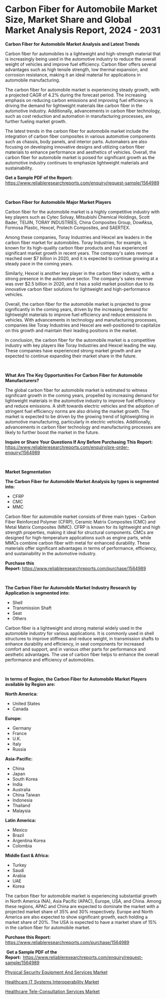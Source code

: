 <p><h1>Carbon Fiber for Automobile Market Size, Market Share and Global Market Analysis Report, 2024 - 2031</h1></p><p><strong>Carbon Fiber for Automobile Market Analysis and Latest Trends</strong></p>
<p><p>Carbon fiber for automobiles is a lightweight and high-strength material that is increasingly being used in the automotive industry to reduce the overall weight of vehicles and improve fuel efficiency. Carbon fiber offers several advantages such as high tensile strength, low thermal expansion, and corrosion resistance, making it an ideal material for applications in automobile manufacturing.</p><p>The carbon fiber for automobile market is experiencing steady growth, with a projected CAGR of 4.2% during the forecast period. The increasing emphasis on reducing carbon emissions and improving fuel efficiency is driving the demand for lightweight materials like carbon fiber in the automotive industry. Additionally, advancements in carbon fiber technology, such as cost reduction and automation in manufacturing processes, are further fueling market growth.</p><p>The latest trends in the carbon fiber for automobile market include the integration of carbon fiber composites in various automotive components such as chassis, body panels, and interior parts. Automakers are also focusing on developing innovative designs and utilizing carbon fiber materials to enhance performance and aesthetics of vehicles. Overall, the carbon fiber for automobile market is poised for significant growth as the automotive industry continues to emphasize lightweight materials and sustainability.</p></p>
<p><strong>Get a Sample PDF of the Report:&nbsp;</strong> <a href="https://www.reliableresearchreports.com/enquiry/request-sample/1564989">https://www.reliableresearchreports.com/enquiry/request-sample/1564989</a></p>
<p>&nbsp;</p>
<p><strong>Carbon Fiber for Automobile Major Market Players</strong></p>
<p><p>Carbon fiber for the automobile market is a highly competitive industry with key players such as Cytec Solvay, Mitsubishi Chemical Holdings, Scott Bader, TEIJIN, TORAY INDUSTRIES, China Composites Group, DowAksa, Formosa Plastic, Hexcel, Protech Composites, and SAERTEX.</p><p>Among these companies, Toray Industries and Hexcel are leaders in the carbon fiber market for automobiles. Toray Industries, for example, is known for its high-quality carbon fiber products and has experienced significant market growth in recent years. The company's sales revenue reached over $7 billion in 2020, and it is expected to continue growing at a steady pace in the coming years.</p><p>Similarly, Hexcel is another key player in the carbon fiber industry, with a strong presence in the automotive sector. The company's sales revenue was over $2.5 billion in 2020, and it has a solid market position due to its innovative carbon fiber solutions for lightweight and high-performance vehicles.</p><p>Overall, the carbon fiber for the automobile market is projected to grow significantly in the coming years, driven by the increasing demand for lightweight materials to improve fuel efficiency and reduce emissions in vehicles. With advancements in technology and manufacturing processes, companies like Toray Industries and Hexcel are well-positioned to capitalize on this growth and maintain their leading positions in the market.</p><p>In conclusion, the carbon fiber for the automobile market is a competitive industry with key players like Toray Industries and Hexcel leading the way. These companies have experienced strong market growth and are expected to continue expanding their market share in the future.</p></p>
<p>&nbsp;</p>
<p><strong>What Are The Key Opportunities For Carbon Fiber for Automobile Manufacturers?</strong></p>
<p><p>The global carbon fiber for automobile market is estimated to witness significant growth in the coming years, propelled by increasing demand for lightweight materials in the automotive industry to improve fuel efficiency and reduce emissions. A shift towards electric vehicles and the adoption of stringent fuel efficiency norms are also driving the market growth. The market is expected to be driven by the growing trend of lightweighting in automotive manufacturing, particularly in electric vehicles. Additionally, advancements in carbon fiber technology and manufacturing processes are likely to further boost the market in the future.</p></p>
<p><strong>Inquire or Share Your Questions If Any Before Purchasing This Report:</strong> <a href="https://www.reliableresearchreports.com/enquiry/pre-order-enquiry/1564989">https://www.reliableresearchreports.com/enquiry/pre-order-enquiry/1564989</a></p>
<p>&nbsp;</p>
<p><strong>Market Segmentation</strong></p>
<p><strong>The Carbon Fiber for Automobile Market Analysis by types is segmented into:</strong></p>
<p><ul><li>CFRP</li><li>CMC</li><li>MMC</li></ul></p>
<p><p>Carbon fiber for automobile market consists of three main types - Carbon Fiber Reinforced Polymer (CFRP), Ceramic Matrix Composites (CMC) and Metal Matrix Composites (MMC). CFRP is known for its lightweight and high strength properties, making it ideal for structural components. CMCs are designed for high-temperature applications such as engine parts, while MMCs combine carbon fiber with metal for enhanced durability. These materials offer significant advantages in terms of performance, efficiency, and sustainability in the automotive industry.</p></p>
<p><strong>Purchase this Report:&nbsp;</strong><a href="https://www.reliableresearchreports.com/purchase/1564989">https://www.reliableresearchreports.com/purchase/1564989</a></p>
<p>&nbsp;</p>
<p><strong>The Carbon Fiber for Automobile Market Industry Research by Application is segmented into:</strong></p>
<p><ul><li>Shell</li><li>Transmission Shaft</li><li>Seat</li><li>Others</li></ul></p>
<p><p>Carbon fiber is a lightweight and strong material widely used in the automobile industry for various applications. It is commonly used in shell structures to improve stiffness and reduce weight, in transmission shafts to enhance durability and efficiency, in seat components for increased comfort and support, and in various other parts for performance and aesthetic advantages. The use of carbon fiber helps to enhance the overall performance and efficiency of automobiles.</p></p>
<p>&nbsp;</p>
<p><strong>In terms of Region, the Carbon Fiber for Automobile Market Players available by Region are:</strong></p>
<p>
    <p> <strong> North America: </strong>
        <ul>
            <li>United States</li>
            <li>Canada</li>
        </ul>
        </p> 
    <p> <strong> Europe: </strong>
        <ul>
            <li>Germany</li>
            <li>France</li>
            <li>U.K.</li>
            <li>Italy</li>
            <li>Russia</li>
        </ul>
        </p> 
    <p> <strong> Asia-Pacific: </strong>
        <ul>
            <li>China</li>
            <li>Japan</li>
            <li>South Korea</li>
            <li>India</li>
            <li>Australia</li>
            <li>China Taiwan</li>
            <li>Indonesia</li>
            <li>Thailand</li>
            <li>Malaysia</li>
        </ul>
        </p> 
    <p> <strong> Latin America: </strong>
        <ul>
            <li>Mexico</li>
            <li>Brazil</li>
            <li>Argentina Korea</li>
            <li>Colombia</li>
        </ul>
        </p> 
    <p> <strong> Middle East & Africa: </strong>
        <ul>
            <li>Turkey</li>
            <li>Saudi</li>
            <li>Arabia</li>
            <li>UAE</li>
            <li>Korea</li>
        </ul>
    </p>
    </p>
<p><p>The carbon fiber for automobile market is experiencing substantial growth in North America (NA), Asia Pacific (APAC), Europe, USA, and China. Among these regions, APAC and China are expected to dominate the market with a projected market share of 35% and 30% respectively. Europe and North America are also expected to show significant growth, each holding a market share of 20%. The USA is expected to have a market share of 15% in the carbon fiber for automobile market.</p></p>
<p><strong>Purchase this Report: </strong><a href="https://www.reliableresearchreports.com/purchase/1564989">https://www.reliableresearchreports.com/purchase/1564989</a></p>
<p>&nbsp;<strong>Get a Sample PDF of the Report:&nbsp;&nbsp;</strong><a href="https://www.reliableresearchreports.com/enquiry/request-sample/1564989">https://www.reliableresearchreports.com/enquiry/request-sample/1564989</a></p>
<p><strong></strong></p>
<p><p><a href="https://view.publitas.com/reportprime-1/physical-security-equipment-and-services-market-research-report-unlocks-analysis-on-the-market-financial-status-market-size-and-market-revenue-upto-2030/">Physical Security Equipment And Services Market</a></p><p><a href="https://view.publitas.com/reportprime-1/healthcare-it-systems-interoperability-market-research-report-provides-critical-insights-that-can-help-shape-business-development-and-investment-strategies/">Healthcare IT Systems Interoperability Market</a></p><p><a href="https://view.publitas.com/reportprime-1/healthcare-tele-consultation-services-market-insights-market-players-and-forecast-till-2030/">Healthcare Tele-Consultation Services Market</a></p></p>